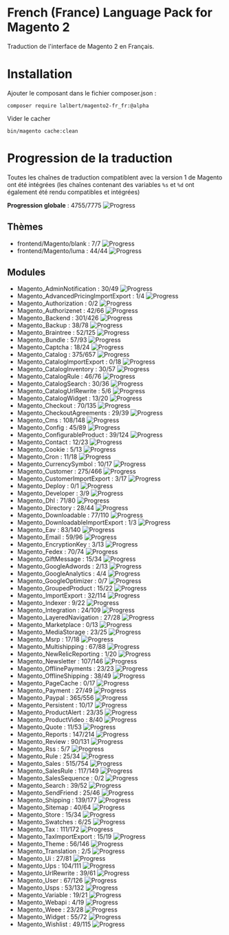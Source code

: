 # French (France) Language Pack for Magento 2

Traduction de l'interface de Magento 2 en Français.

# Installation

Ajouter le composant dans le fichier composer.json :

    composer require lalbert/magento2-fr_fr:@alpha
    
Vider le cacher

    bin/magento cache:clean
    
# Progression de la traduction

Toutes les chaînes de traduction compatiblent avec la version 1 de Magento ont été intégrées (les chaînes contenant des variables `%s` et `%d` ont également été rendu compatibles et intégrées)

**Progression globale** : 4755/7775 ![Progress](http://progressed.io/bar/61)

## Thèmes

* frontend/Magento/blank : 7/7 ![Progress](http://progressed.io/bar/100)
* frontend/Magento/luma : 44/44 ![Progress](http://progressed.io/bar/100)

## Modules

* Magento_AdminNotification : 30/49 ![Progress](http://progressed.io/bar/61)
* Magento_AdvancedPricingImportExport : 1/4 ![Progress](http://progressed.io/bar/25)
* Magento_Authorization : 0/2 ![Progress](http://progressed.io/bar/0)
* Magento_Authorizenet : 42/66 ![Progress](http://progressed.io/bar/64)
* Magento_Backend : 301/426 ![Progress](http://progressed.io/bar/71)
* Magento_Backup : 38/78 ![Progress](http://progressed.io/bar/49)
* Magento_Braintree : 52/125 ![Progress](http://progressed.io/bar/42)
* Magento_Bundle : 57/93 ![Progress](http://progressed.io/bar/61)
* Magento_Captcha : 18/24 ![Progress](http://progressed.io/bar/75)
* Magento_Catalog : 375/657 ![Progress](http://progressed.io/bar/57)
* Magento_CatalogImportExport : 0/18 ![Progress](http://progressed.io/bar/0)
* Magento_CatalogInventory : 30/57 ![Progress](http://progressed.io/bar/53)
* Magento_CatalogRule : 46/76 ![Progress](http://progressed.io/bar/61)
* Magento_CatalogSearch : 30/36 ![Progress](http://progressed.io/bar/83)
* Magento_CatalogUrlRewrite : 5/6 ![Progress](http://progressed.io/bar/83)
* Magento_CatalogWidget : 13/20 ![Progress](http://progressed.io/bar/65)
* Magento_Checkout : 70/135 ![Progress](http://progressed.io/bar/52)
* Magento_CheckoutAgreements : 29/39 ![Progress](http://progressed.io/bar/74)
* Magento_Cms : 108/148 ![Progress](http://progressed.io/bar/73)
* Magento_Config : 45/89 ![Progress](http://progressed.io/bar/51)
* Magento_ConfigurableProduct : 39/124 ![Progress](http://progressed.io/bar/31)
* Magento_Contact : 12/23 ![Progress](http://progressed.io/bar/52)
* Magento_Cookie : 5/13 ![Progress](http://progressed.io/bar/38)
* Magento_Cron : 11/18 ![Progress](http://progressed.io/bar/61)
* Magento_CurrencySymbol : 10/17 ![Progress](http://progressed.io/bar/59)
* Magento_Customer : 275/466 ![Progress](http://progressed.io/bar/59)
* Magento_CustomerImportExport : 3/17 ![Progress](http://progressed.io/bar/18)
* Magento_Deploy : 0/1 ![Progress](http://progressed.io/bar/0)
* Magento_Developer : 3/9 ![Progress](http://progressed.io/bar/33)
* Magento_Dhl : 71/80 ![Progress](http://progressed.io/bar/89)
* Magento_Directory : 28/44 ![Progress](http://progressed.io/bar/64)
* Magento_Downloadable : 77/110 ![Progress](http://progressed.io/bar/70)
* Magento_DownloadableImportExport : 1/3 ![Progress](http://progressed.io/bar/33)
* Magento_Eav : 83/140 ![Progress](http://progressed.io/bar/59)
* Magento_Email : 59/96 ![Progress](http://progressed.io/bar/61)
* Magento_EncryptionKey : 3/13 ![Progress](http://progressed.io/bar/23)
* Magento_Fedex : 70/74 ![Progress](http://progressed.io/bar/95)
* Magento_GiftMessage : 15/34 ![Progress](http://progressed.io/bar/44)
* Magento_GoogleAdwords : 2/13 ![Progress](http://progressed.io/bar/15)
* Magento_GoogleAnalytics : 4/4 ![Progress](http://progressed.io/bar/100)
* Magento_GoogleOptimizer : 0/7 ![Progress](http://progressed.io/bar/0)
* Magento_GroupedProduct : 15/22 ![Progress](http://progressed.io/bar/68)
* Magento_ImportExport : 32/114 ![Progress](http://progressed.io/bar/28)
* Magento_Indexer : 9/22 ![Progress](http://progressed.io/bar/41)
* Magento_Integration : 24/109 ![Progress](http://progressed.io/bar/22)
* Magento_LayeredNavigation : 27/28 ![Progress](http://progressed.io/bar/96)
* Magento_Marketplace : 0/13 ![Progress](http://progressed.io/bar/0)
* Magento_MediaStorage : 23/25 ![Progress](http://progressed.io/bar/92)
* Magento_Msrp : 17/18 ![Progress](http://progressed.io/bar/94)
* Magento_Multishipping : 67/88 ![Progress](http://progressed.io/bar/76)
* Magento_NewRelicReporting : 1/20 ![Progress](http://progressed.io/bar/5)
* Magento_Newsletter : 107/146 ![Progress](http://progressed.io/bar/73)
* Magento_OfflinePayments : 23/23 ![Progress](http://progressed.io/bar/100)
* Magento_OfflineShipping : 38/49 ![Progress](http://progressed.io/bar/78)
* Magento_PageCache : 0/17 ![Progress](http://progressed.io/bar/0)
* Magento_Payment : 27/49 ![Progress](http://progressed.io/bar/55)
* Magento_Paypal : 365/556 ![Progress](http://progressed.io/bar/66)
* Magento_Persistent : 10/17 ![Progress](http://progressed.io/bar/59)
* Magento_ProductAlert : 23/35 ![Progress](http://progressed.io/bar/66)
* Magento_ProductVideo : 8/40 ![Progress](http://progressed.io/bar/20)
* Magento_Quote : 11/53 ![Progress](http://progressed.io/bar/21)
* Magento_Reports : 147/214 ![Progress](http://progressed.io/bar/69)
* Magento_Review : 90/131 ![Progress](http://progressed.io/bar/69)
* Magento_Rss : 5/7 ![Progress](http://progressed.io/bar/71)
* Magento_Rule : 25/34 ![Progress](http://progressed.io/bar/74)
* Magento_Sales : 515/754 ![Progress](http://progressed.io/bar/68)
* Magento_SalesRule : 117/149 ![Progress](http://progressed.io/bar/79)
* Magento_SalesSequence : 0/2 ![Progress](http://progressed.io/bar/0)
* Magento_Search : 39/52 ![Progress](http://progressed.io/bar/75)
* Magento_SendFriend : 25/46 ![Progress](http://progressed.io/bar/54)
* Magento_Shipping : 139/177 ![Progress](http://progressed.io/bar/79)
* Magento_Sitemap : 40/64 ![Progress](http://progressed.io/bar/63)
* Magento_Store : 15/34 ![Progress](http://progressed.io/bar/44)
* Magento_Swatches : 6/25 ![Progress](http://progressed.io/bar/24)
* Magento_Tax : 111/172 ![Progress](http://progressed.io/bar/65)
* Magento_TaxImportExport : 15/19 ![Progress](http://progressed.io/bar/79)
* Magento_Theme : 56/146 ![Progress](http://progressed.io/bar/38)
* Magento_Translation : 2/5 ![Progress](http://progressed.io/bar/40)
* Magento_Ui : 27/81 ![Progress](http://progressed.io/bar/33)
* Magento_Ups : 104/111 ![Progress](http://progressed.io/bar/94)
* Magento_UrlRewrite : 39/61 ![Progress](http://progressed.io/bar/64)
* Magento_User : 67/126 ![Progress](http://progressed.io/bar/53)
* Magento_Usps : 53/132 ![Progress](http://progressed.io/bar/40)
* Magento_Variable : 19/21 ![Progress](http://progressed.io/bar/90)
* Magento_Webapi : 4/19 ![Progress](http://progressed.io/bar/21)
* Magento_Weee : 23/28 ![Progress](http://progressed.io/bar/82)
* Magento_Widget : 55/72 ![Progress](http://progressed.io/bar/76)
* Magento_Wishlist : 49/115 ![Progress](http://progressed.io/bar/43)


